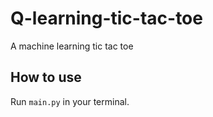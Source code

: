 # Q-learning-tic-tac-toe
A machine learning tic tac toe

## How to use
Run `main.py` in your terminal.
